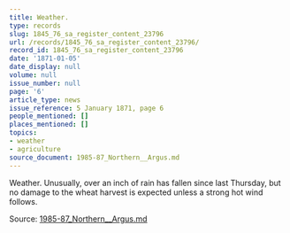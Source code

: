 ```yaml
---
title: Weather.
type: records
slug: 1845_76_sa_register_content_23796
url: /records/1845_76_sa_register_content_23796/
record_id: 1845_76_sa_register_content_23796
date: '1871-01-05'
date_display: null
volume: null
issue_number: null
page: '6'
article_type: news
issue_reference: 5 January 1871, page 6
people_mentioned: []
places_mentioned: []
topics:
- weather
- agriculture
source_document: 1985-87_Northern__Argus.md
---
```


Weather.  Unusually, over an inch of rain has fallen since last Thursday, but no damage to the wheat harvest is expected unless a strong hot wind follows.

Source: [1985-87_Northern__Argus.md](/downloads/markdown/1985-87_Northern__Argus.md)
